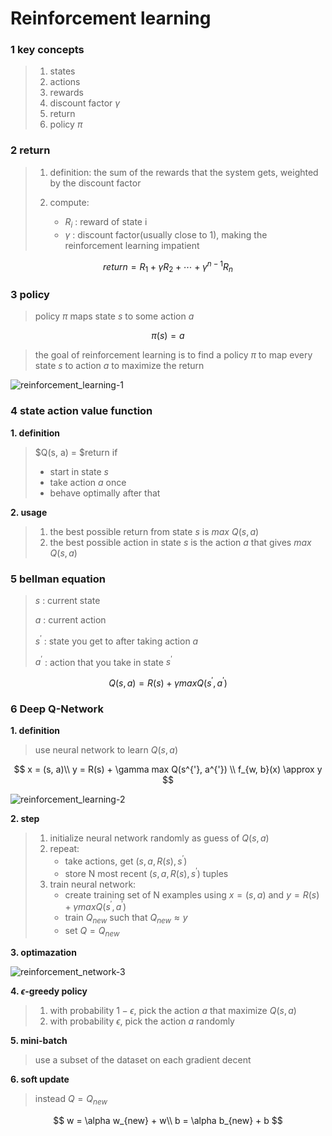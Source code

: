 # Reinforcement learning

### 1 key concepts

> 1. states
> 2. actions
> 3. rewards
> 4. discount factor $\gamma$
> 5. return
> 6. policy $\pi$

### 2 return

> 1. definition: the sum of the rewards that the system gets, weighted by the discount factor
>
> 2. compute:
>    - $R_i$ : reward of state i
>    - $\gamma$ : discount factor(usually close to 1), making the reinforcement learning impatient

$$
return = R_1 + \gamma R_2 + \cdots + \gamma^{n-1} R_n
$$

### 3 policy

> policy $\pi$ maps state $s$ to some action $a$

$$
\pi(s) = a
$$

> the goal of reinforcement learning is to find a policy $\pi$ to map every state $s$ to action $a$ to maximize the return

![reinforcement_learning-1](D:\VSCode\web\blog\static\article\ai\reinforcement_learning-1.png)

### 4 state action value function

**1. definition**

> $Q(s, a) = $return if
>
> - start in state $s$
> - take action $a$ once
> - behave optimally after that

**2. usage**

> 1. the best possible return from state $s$ is $max$ $Q(s, a)$
> 2. the best possible action in state $s$ is the action $a$ that gives $max$ $Q(s, a)$

### 5 bellman equation

> $s$ : current state
>
> $a$ : current action
>
> $s^{'}$ : state you get to after taking action $a$
>
> $a^{'}$ : action that you take in state $s^{'}$

$$
Q(s, a) = R(s) + \gamma max Q(s^{'}, a^{'})
$$

### 6 Deep Q-Network

**1. definition**

> use neural network to learn $Q(s, a)$

$$
x = (s, a)\\
y = R(s) + \gamma max Q(s^{'}, a^{'}) \\
f_{w, b}(x) \approx y
$$

![reinforcement_learning-2](D:\VSCode\web\blog\static\article\ai\reinforcement_learning-2.png)

**2. step**

> 1. initialize neural network randomly as guess of $Q(s, a)$
> 2. repeat:
>    - take actions, get $(s, a, R(s), s^{'})$
>    - store N most recent $(s, a, R(s), s^{'})$ tuples
> 3. train neural network:
>    - create training set of N examples using $x = (s, a)$ and $y = R(s) + \gamma max Q(s^{'}, a^{'})$
>    - train $Q_{new}$ such that $Q_{new} \approx y$
>    - set $Q = Q_{new}$

**3. optimazation**

![reinforcement_network-3](D:\VSCode\web\blog\static\article\ai\reinforcement_network-3.png)

**4. $\epsilon$-greedy policy**

> 1. with probability $1 - \epsilon$, pick the action $a$ that maximize $Q(s, a)$
> 2. with probability $\epsilon$, pick the action $a$ randomly

**5. mini-batch**

> use a subset of the dataset on each gradient decent

**6. soft update**

> instead $Q = Q_{new}$

$$
w = \alpha w_{new} + w\\
b = \alpha b_{new} + b
$$



